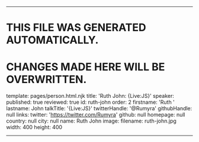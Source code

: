 ----

# THIS FILE WAS GENERATED AUTOMATICALLY.
# CHANGES MADE HERE WILL BE OVERWRITTEN.

template: pages/person.html.njk
title: 'Ruth  John: {Live:JS}'
speaker:
  published: true
  reviewed: true
  id: ruth-john
  order: 2
  firstname: 'Ruth '
  lastname: John
  talkTitle: '{Live:JS}'
  twitterHandle: '@Rumyra'
  githubHandle: null
  links:
    twitter: 'https://twitter.com/Rumyra'
    github: null
    homepage: null
  country: null
  city: null
  name: Ruth  John
  image:
    filename: ruth-john.jpg
    width: 400
    height: 400

----

 